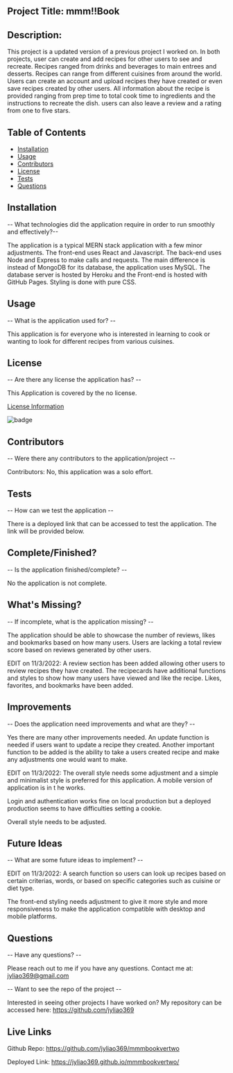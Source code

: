 ## Project Title: mmm!!Book

  ## Description:
  This project is a updated version of a previous project I worked on. In both projects, user can create and add recipes for other users to see and recreate. Recipes ranged from drinks and beverages to main entrees and desserts. Recipes can range from different cuisines from around the world. Users can create an account and upload recipes they have created or even save recipes created by other users. All information about the recipe is provided ranging from prep time to total cook time to ingredients and the instructions to recreate the dish. users can also leave a review and a rating from one to five stars.

  ## Table of Contents
  * [Installation](#installation)
  * [Usage](#usage)
  * [Contributors](#contributors)
  * [License](#license)
  * [Tests](#tests)
  * [Questions](#questions)
  
  ## Installation
  -- What technologies did the application require in order to run smoothly and effectively?--

  The application is a typical MERN stack application with a few minor adjustments. The front-end uses React and Javascript. The back-end uses Node and Express to make calls and requests. The main difference is instead of MongoDB for its database, the application uses MySQL. The database server is hosted by Heroku and the Front-end is hosted with GitHub Pages. Styling is done with pure CSS.

  ## Usage
  -- What is the application used for? --

  This application is for everyone who is interested in learning to cook or wanting to look for different recipes from various cuisines.

  ## License
  -- Are there any license the application has? --

  This Application is covered by the no license.

  [License Information](https://opensource.org/licenses/no)

  ![badge](https://img.shields.io/static/v1?label=License&message=no&color=success)


  ## Contributors
  -- Were there any contributors to the application/project --

  Contributors: No, this application was a solo effort.

  ## Tests
  -- How can we test the application --

 There is a deployed link that can be accessed to test the application. The link will be provided below.

  ## Complete/Finished?
  -- Is the application finished/complete? --

  No the application is not complete.

  ## What's Missing?
  -- If incomplete, what is the application missing? --

  The application should be able to showcase the number of reviews, likes and bookmarks based on how many users. Users are lacking a total review score based on reviews generated by other users.
  
  EDIT on 11/3/2022:
  A review section has been added allowing other users to review recipes they have created. The recipecards have additional functions and styles to show how many users have viewed and like the recipe. Likes, favorites, and bookmarks have been added.

  ## Improvements
  -- Does the application need improvements and what are they? --

  Yes there are many other improvements needed. An update function is needed if users want to update a recipe they created. Another important function to be added is the ability to take a users created recipe and make any adjustments one would want to make. 
  
  EDIT on 11/3/2022:
  The overall style needs some adjustment and a simple and minimalist style is preferred for this application.
  A mobile version of application is in t he works.
  
  Login and authentication works fine on local production but a deployed production seems to have difficulties setting a cookie.
  
  Overall style needs to be adjusted.
  
  ## Future Ideas
  -- What are some future ideas to implement? --
  
  EDIT on 11/3/2022:
  A search function so users can look up recipes based on certain criterias, words, or based on specific categories such as cuisine or diet type.

  The front-end styling needs adjustment to give it more style and more responsiveness to make the application compatible with desktop and mobile platforms.

  ## Questions
  -- Have any questions? --

  Please reach out to me if you have any questions. Contact me at: jyliao369@gmail.com

  -- Want to see the repo of the project --

  Interested in seeing other projects I have worked on? My repository can be accessed here: 
  https://github.com/jyliao369

  ## Live Links

  Github Repo: https://github.com/jyliao369/mmmbookvertwo

  Deployed Link: https://jyliao369.github.io/mmmbookvertwo/

  
